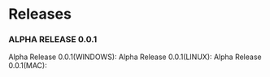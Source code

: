 # Releases

### ALPHA RELEASE 0.0.1
Alpha Release 0.0.1(WINDOWS): 
Alpha Release 0.0.1(LINUX):
Alpha Release 0.0.1(MAC):
